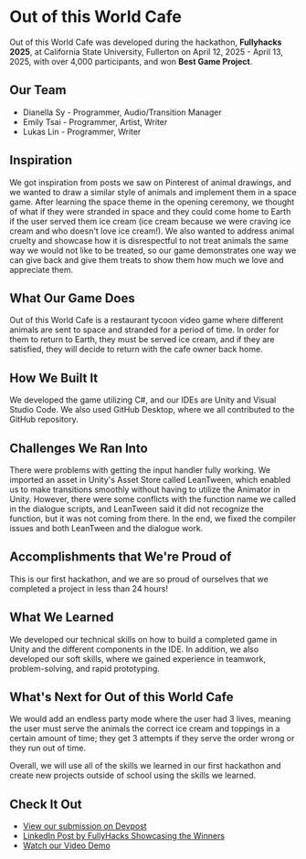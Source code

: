 # Out of this World Cafe

Out of this World Cafe was developed during the hackathon, **Fullyhacks 2025**, at California State University, Fullerton on April 12, 2025 - April 13, 2025, with over 4,000 participants, and won **Best Game Project**. 

## Our Team
* Dianella Sy - Programmer, Audio/Transition Manager
* Emily Tsai - Programmer, Artist, Writer
* Lukas Lin - Programmer, Writer

## Inspiration
We got inspiration from posts we saw on Pinterest of animal drawings, and we wanted to draw a similar style of animals and implement them in a space game. After learning the space theme in the opening ceremony, we thought of what if they were stranded in space and they could come home to Earth if the user served them ice cream (ice cream because we were craving ice cream and who doesn't love ice cream!). We also wanted to address animal cruelty and showcase how it is disrespectful to not treat animals the same way we would not like to be treated, so our game demonstrates one way we can give back and give them treats to show them how much we love and appreciate them.

## What Our Game Does
Out of this World Cafe is a restaurant tycoon video game where different animals are sent to space and stranded for a period of time. In order for them to return to Earth, they must be served ice cream, and if they are satisfied, they will decide to return with the cafe owner back home. 

## How We Built It
We developed the game utilizing C#, and our IDEs are Unity and Visual Studio Code. We also used GitHub Desktop, where we all contributed to the GitHub repository.

## Challenges We Ran Into
There were problems with getting the input handler fully working. We imported an asset in Unity's Asset Store called LeanTween, which enabled us to make transitions smoothly without having to utilize the Animator in Unity. However, there were some conflicts with the function name we called in the dialogue scripts, and LeanTween said it did not recognize the function, but it was not coming from there. In the end, we fixed the compiler issues and both LeanTween and the dialogue work.

## Accomplishments that We're Proud of
This is our first hackathon, and we are so proud of ourselves that we completed a project in less than 24 hours!

## What We Learned
We developed our technical skills on how to build a completed game in Unity and the different components in the IDE. In addition, we also developed our soft skills, where we gained experience in teamwork, problem-solving, and rapid prototyping.

## What's Next for Out of this World Cafe
We would add an endless party mode where the user had 3 lives, meaning the user must serve the animals the correct ice cream and toppings in a certain amount of time; they get 3 attempts if they serve the order wrong or they run out of time. 

Overall, we will use all of the skills we learned in our first hackathon and create new projects outside of school using the skills we learned.

## Check It Out
- [View our submission on Devpost](https://devpost.com/software/out-of-this-world-cafe?_gl=1*q7ws37*_gcl_au*MjAxMTczMDExNC4xNzQ0NTk2NTEy*_ga*NDc2NTI1MTQyLjE3MzM5NjU4ODE.*_ga_0YHJK3Y10M*MTc0NDcyNzU5Ni4zLjEuMTc0NDcyNzY0MC4wLjAuMA..)
- [LinkedIn Post by FullyHacks Showcasing the Winners](https://www.linkedin.com/posts/fullyhacks_fullyhacks-fullyhacks2025-acm-activity-7317686445756817409-8a0P)
- [Watch our Video Demo](https://vimeo.com/1075136877)
